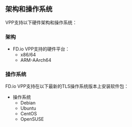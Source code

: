 ## 架构和操作系统
VPP支持以下硬件架构和操作系统：

### 架构
* FD.io VPP支持的硬件平台：
  - x86/64
  - ARM-AArch64

### 操作系统
FD.io VPP支持在以下最新的TLS操作系统版本上安装软件包：

* 操作系统
  - Debian
  - Ubuntu
  - CentOS
  - OpenSUSE
